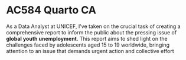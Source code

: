 # AC584 Quarto CA
As a Data Analyst at UNICEF, I've taken on the crucial task of creating a comprehensive report to inform the public about the pressing issue of **global youth unemployment**. This report aims to shed light on the challenges faced by adolescents aged 15 to 19 worldwide, bringing attention to an issue that demands urgent action and collective effort
